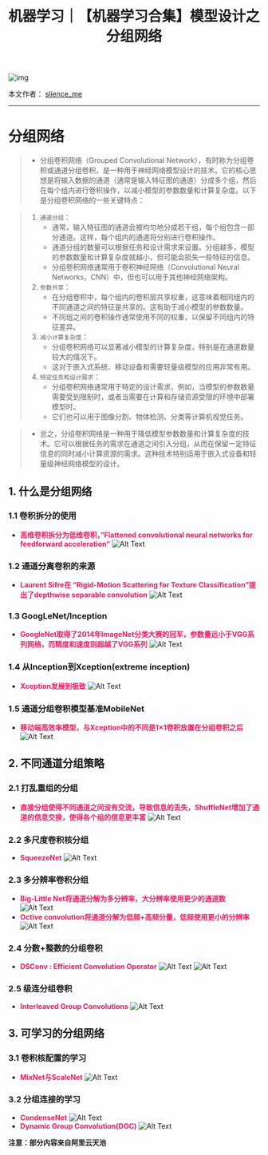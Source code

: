 ﻿---
layout: post
title: 机器学习｜【机器学习合集】模型设计之分组网络
categories: [机器学习]
description: 【机器学习合集】模型设计之分组网络
keywords: 机器学习
mermaid: false
sequence: false
flow: false
mathjax: false
mindmap: false
mindmap2: false
---

![img](https://raw.githubusercontent.com/slience-me/picGo/master/images/logo_slienceme3.jpeg)

本文作者： [slience_me](https://slienceme.cn/)

---

# 分组网络

> - 分组卷积网络（Grouped Convolutional Network），有时称为分组卷积或通道分组卷积，是一种用于神经网络模型设计的技术。它的核心思想是将输入数据的通道（通常是输入特征图的通道）分成多个组，然后在每个组内进行卷积操作，以减小模型的参数数量和计算复杂度。以下是分组卷积网络的一些关键特点：

> 1. `通道分组`：
>    - 通常，输入特征图的通道会被均匀地分成若干组，每个组包含一部分通道。这样，每个组内的通道将分别进行卷积操作。
>    - 通道分组的数量可以根据任务和设计需求来设置。分组越多，模型的参数数量和计算复杂度就越小，但可能会损失一些特征的信息。
>    - 分组卷积网络通常用于卷积神经网络（Convolutional Neural Networks，CNN）中，但也可以用于其他神经网络架构。
> 2. `参数共享`：
>    - 在分组卷积中，每个组内的卷积层共享权重，这意味着相同组内的不同通道之间的特征是共享的。这有助于减小模型的参数数量。
>    - 不同组之间的卷积操作通常使用不同的权重，以保留不同组内的特征差异。
> 3. `减小计算复杂度`：
>    - 分组卷积网络可以显著减小模型的计算复杂度，特别是在通道数量较大的情况下。
>    - 这对于嵌入式系统、移动设备和需要轻量级模型的应用非常有用。
> 4. `特定任务和设计需求`：
>    - 分组卷积网络通常用于特定的设计需求，例如，当模型的参数数量需要受到限制时，或者当需要在计算和存储资源受限的环境中部署模型时。
>    - 它们也可以用于图像分割、物体检测、分类等计算机视觉任务。

> - 总之，分组卷积网络是一种用于降低模型参数数量和计算复杂度的技术。它可以根据任务的需求在通道之间引入分组，从而在保留一定特征信息的同时减小计算资源的需求。这种技术特别适用于嵌入式设备和轻量级神经网络模型的设计。

## 1. 什么是分组网络

### 1.1 卷积拆分的使用

-  <font color=#E91E63>**高维卷积拆分为低维卷积，”Flattened convolutional neural networks for feedforward acceleration“**</font>
![Alt Text](/images/posts/9a686911fe074864b78f7a8b7d47cbec.png)
### 1.2  通道分离卷积的来源

-  <font color=#E91E63>**Laurent Sifre在 “Rigid-Motion Scattering for Texture Classification”提出了depthwise separable convolution**</font>
![Alt Text](/images/posts/0add08888f1844548ecdd4776528e2b7.png)
### 1.3 GoogLeNet/Inception

-  <font color=#E91E63>**GoogleNet取得了2014年ImageNet分类大赛的冠军，参数量远小于VGG系列网络，而精度和速度则超越了VGG系列**</font>
![Alt Text](/images/posts/953b0a090b354b36b0d9045a254d9bff.png)
### 1.4 从Inception到Xception(extreme inception)

-  <font color=#E91E63>**Xception发展到极致**</font>
![Alt Text](/images/posts/380ba08d3f484869a3942e1190a6feca.png)
### 1.5 通道分组卷积模型基准MobileNet

-  <font color=#E91E63>**移动端高效率模型，与Xception中的不同是1×1卷积放置在分组卷积之后**</font>
![Alt Text](/images/posts/c270f62b6f8a49a4a18dac822292f677.png)
## 2. 不同通道分组策略
### 2.1 打乱重组的分组
-  <font color=#E91E63>**直接分组使得不同通道之间没有交流，导致信息的丢失，ShuffleNet增加了通道的信息交换，使得各个组的信息更丰富**</font>
![Alt Text](/images/posts/eec3e2a85d2f409099d03c0a22553686.png)
### 2.2 多尺度卷积核分组

-  <font color=#E91E63>**SqueezeNet**</font>
![Alt Text](/images/posts/99d7bd2b30454de69cc3c8019c7d33c3.png)
### 2.3 多分辨率卷积分组

-  <font color=#E91E63>**Big-Little Net将通道分解为多分辨率，大分辨率使用更少的通道数**</font>
![Alt Text](/images/posts/bf0c773886714a34ac8a8f198102fea3.png)
-  <font color=#E91E63>**Octive convolution将通道分解为低频+高频分量，低频使用更小的分辨率**</font>
![Alt Text](/images/posts/5ed5716354ca4b62a17a3ddaf7c8040d.png)
### 2.4 分数+整数的分组卷积

-  <font color=#E91E63>**DSConv : Efficient Convolution Operator**</font>
![Alt Text](/images/posts/5c0ffd4dedaf424f918a07cd68758e53.png)
![Alt Text](/images/posts/da333024b44e43c7b7f8f33cc408f3cf.png)
### 2.5 级连分组卷积

-  <font color=#E91E63>**Interleaved Group Convolutions**</font>
![Alt Text](/images/posts/0e773b19416a4c9da1409d3ec2da963c.png)
## 3. 可学习的分组网络
### 3.1 卷积核配置的学习
-  <font color=#E91E63>**MixNet与ScaleNet**</font>
![Alt Text](/images/posts/c88dd127f52046279781bcacb65d50ae.png)
### 3.2 分组连接的学习

-  <font color=#E91E63>**CondenseNet**</font>
![Alt Text](/images/posts/4571d413b070419695ea2f3f1594274c.png)
-  <font color=#E91E63>**Dynamic Group Convolution(DGC)**</font>
![Alt Text](/images/posts/1f79d446ba3f4efa8ba69f070606a6c9.png)

**注意：部分内容来自阿里云天池**
